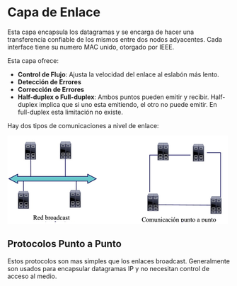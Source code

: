 # Capa de Enlace

Esta capa encapsula los datagramas y se encarga de hacer una transferencia confiable de los mismos entre dos nodos adyacentes. Cada interface tiene su numero MAC unido, otorgado por IEEE.

Esta capa ofrece:

- **Control de Flujo**: Ajusta la velocidad del enlace al eslabón más lento.
- **Detección de Errores**
- **Corrección de Errores**
- **Half-duplex o Full-duplex**: Ambos puntos pueden emitir y recibir. Half-duplex implica que si uno esta emitiendo, el otro no puede emitir. En full-duplex esta limitación no existe.

Hay dos tipos de comunicaciones a nivel de enlace:

<img src="Resources/Untitled 1/Screen Shot 2022-04-29 at 16.09.49.jpg" alt="Screen Shot 2022-04-29 at 16.09.49" style="zoom:50%;" />

## Protocolos Punto a Punto

Estos protocolos son mas simples que los enlaces broadcast. Generalmente son usados para encapsular datagramas IP y no necesitan control de acceso al medio.